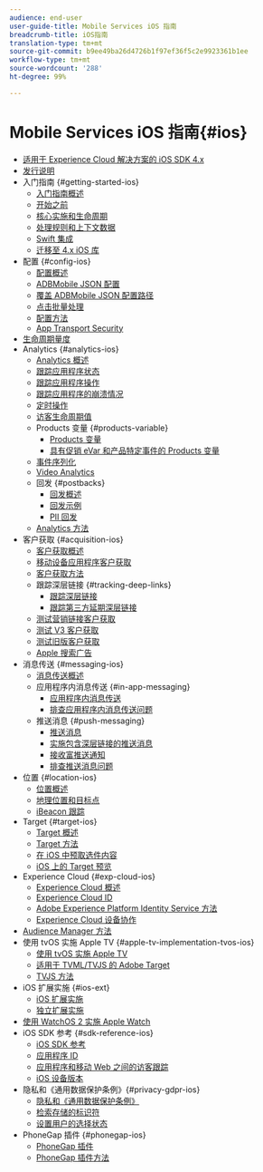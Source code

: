 ```yaml
---
audience: end-user
user-guide-title: Mobile Services iOS 指南
breadcrumb-title: iOS指南
translation-type: tm+mt
source-git-commit: b9ee49ba26d4726b1f97ef36f5c2e9923361b1ee
workflow-type: tm+mt
source-wordcount: '288'
ht-degree: 99%

---
```



# Mobile Services iOS 指南{#ios}

+ [适用于 Experience Cloud 解决方案的 iOS SDK 4.x](overview.md)
+ [发行说明](rel-notes.md)
+ 入门指南 {#getting-started-ios}
   + [入门指南概述](getting-started/getting-started.md)
   + [开始之前](getting-started/requirements.md)
   + [核心实施和生命周期](getting-started/dev-qs.md)
   + [处理规则和上下文数据](getting-started/proc-rules.md)
   + [Swift 集成](getting-started/swift-integration.md)
   + [迁移至 4.x iOS 库](getting-started/migration-v3.md)
+ 配置 {#config-ios}
   + [配置概述](configuration/configuration.md)
   + [ADBMobile JSON 配置](configuration/json-config/json-config.md)
   + [覆盖 ADBMobile JSON 配置路径](configuration/json-config/json-config-remote.md)
   + [点击批量处理](configuration/hit-batching.md)
   + [配置方法](configuration/sdk-methods.md)
   + [App Transport Security](configuration/app-transport-security.md)
+ [生命周期量度](metrics.md)
+ Analytics {#analytics-ios}
   + [Analytics 概述](analytics-main/analytics-main.md)
   + [跟踪应用程序状态](analytics-main/states.md)
   + [跟踪应用程序操作](analytics-main/actions.md)
   + [跟踪应用程序的崩溃情况](analytics-main/crashes.md)
   + [定时操作](analytics-main/timed-actions.md)
   + [访客生命周期值](analytics-main/lifetime-value.md)
   + Products 变量 {#products-variable}
      + [Products 变量](analytics-main/products/products.md)
      + [具有促销 eVar 和产品特定事件的 Products 变量](analytics-main/products/products-variable-evars-events.md)
   + [事件序列化](analytics-main/event-serialization.md)
   + [Video Analytics](analytics-main/video-qs.md)
   + 回发 {#postbacks}
      + [回发概述](analytics-main/postback/postback.md)
      + [回发示例](analytics-main/postback/postback-example.md)
      + [PII 回发](analytics-main/postback/c-pii-postbacks.md)
   + [Analytics 方法](analytics-main/analytics-methods.md)
+ 客户获取 {#acquisition-ios}
   + [客户获取概述](acquisition-main/acquisition-main.md)
   + [移动设备应用程序客户获取](acquisition-main/acquisition.md)
   + [客户获取方法](acquisition-main/c-acquisition-methods.md)
   + 跟踪深层链接 {#tracking-deep-links}
      + [跟踪深层链接](acquisition-main/tracking-deep-links/tracking-deep-links.md)
      + [跟踪第三方延期深层链接](acquisition-main/tracking-deep-links/c-tracking-3rd-party-deep-deferred-links.md)
   + [测试营销链接客户获取](acquisition-main/t-testing-marketing-link-acquisition.md)
   + [测试 V3 客户获取](acquisition-main/t-testing-version-3-acquisition.md)
   + [测试旧版客户获取](acquisition-main/t-testing-acquisition.md)
   + [Apple 搜索广告](acquisition-main/c-apple-search-ads.md)
+ 消息传送 {#messaging-ios}
   + [消息传送概述](messaging-main/messaging-main.md)
   + 应用程序内消息传送 {#in-app-messaging}
      + [应用程序内消息传送](messaging-main/messaging/messaging.md)
      + [排查应用程序内消息传送问题](messaging-main/messaging/in-apps-ts.md)
   + 推送消息 {#push-messaging}
      + [推送消息](messaging-main/push-messaging/push-messaging.md)
      + [实施包含深层链接的推送消息](messaging-main/push-messaging/t-mob-imp-push-deeplinking-ios-4x.md)
      + [接收富推送通知](messaging-main/push-messaging/c-set-up-rich-push-notif-ios.md)
      + [排查推送消息问题](messaging-main/push-messaging/c-troubleshooting-push-messaging.md)
+ 位置 {#location-ios}
   + [位置概述](location/location.md)
   + [地理位置和目标点](location/geo-poi.md)
   + [iBeacon 跟踪](location/ibeacon.md)
+ Target {#target-ios}
   + [Target 概述](target-main/target-main.md)
   + [Target 方法](target-main/c-target-methods.md)
   + [在 iOS 中预取选件内容](target-main/c-mob-target-prefetch-ios.md)
   + [iOS 上的 Target 预览](target-main/c-mob-target-preview-ios.md)
+ Experience Cloud {#exp-cloud-ios}
   + [Experience Cloud 概述](marketing-cloud/marketing-cloud.md)
   + [Experience Cloud ID](marketing-cloud/mcvid.md)
   + [Adobe Experience Platform Identity Service 方法](marketing-cloud/mc-methods.md)
   + [Experience Cloud 设备协作](marketing-cloud/t-mob-mc-device-coop-ios-.md)
+ [Audience Manager 方法](amm/aam-methods.md)
+ 使用 tvOS 实施 Apple TV {#apple-tv-implementation-tvos-ios}
   + [使用 tvOS 实施 Apple TV](apple-tv-implementation-tvos/apple-tv-implementation-tvos.md)
   + [适用于 TVML/TVJS 的 Adobe Target](apple-tv-implementation-tvos/target-for-tvml-tvjs.md)
   + [TVJS 方法](apple-tv-implementation-tvos/tvjs-methods.md)
+ iOS 扩展实施 {#ios-ext}
   + [iOS 扩展实施](ios-ext/ios-ext.md)
   + [独立扩展实施](ios-ext/c-stand-alone-extension-implementation.md)
+ [使用 WatchOS 2 实施 Apple Watch](apple-watch-implementation-watchkit.md)
+ iOS SDK 参考 {#sdk-reference-ios}
   + [iOS SDK 参考](reference/reference.md)
   + [应用程序 ID](reference/app-ids.md)
   + [应用程序和移动 Web 之间的访客跟踪](reference/hybrid-app.md)
   + [iOS 设备版本](reference/device-versions.md)
+ 隐私和《通用数据保护条例》{#privacy-gdpr-ios}
   + [隐私和《通用数据保护条例》](c-mob-privacy-gdpr-ios/c-mob-privacy-gdpr-ios.md)
   + [检索存储的标识符](c-mob-privacy-gdpr-ios/c-mob-gdpr-ret-stored-ids-ios.md)
   + [设置用户的选择状态](c-mob-privacy-gdpr-ios/privacy.md)
+ PhoneGap 插件 {#phonegap-ios}
   + [PhoneGap 插件](phonegap/phonegap.md)
   + [PhoneGap 插件方法](phonegap/phonegap-methods.md)
